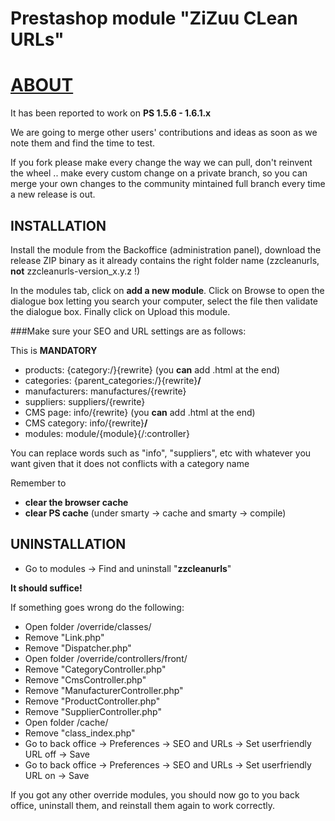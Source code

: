 # Prestashop module "ZiZuu CLean URLs"

[ABOUT](https://github.com/ZiZuu-store/PrestaShop_module-CleanURLs)
===============================================================

It has been reported to work on **PS 1.5.6 - 1.6.1.x**

We are going to merge other users' contributions and ideas as soon as we note them and find the time to test.

If you fork please make every change the way we can pull, don't reinvent the wheel .. make every custom change on a private branch, so you can merge your own changes to the community mintained full branch every time a new release is out.

INSTALLATION
--------

Install the module from the Backoffice (administration panel), download the release ZIP binary as it already contains the right folder name (zzcleanurls, **not** zzcleanurls-version_x.y.z !)

In the modules tab, click on **add a new module**. Click on Browse to open the dialogue box letting you search your computer, select the file then validate the dialogue box. Finally click on Upload this module.

###Make sure your SEO and URL settings are as follows:
 
This is __MANDATORY__
 * products:         {category:/}{rewrite}              (you **can** add .html at the end)
 * categories:       {parent_categories:/}{rewrite}**/**
 * manufacturers:    manufactures/{rewrite}
 * suppliers:        suppliers/{rewrite}
 * CMS page:         info/{rewrite}                       (you **can** add .html at the end)
 * CMS category:     info/{rewrite}**/**
 * modules:          module/{module}{/:controller}

You can replace words such as "info", "suppliers", etc with whatever you want given that it does not conflicts with a category name

Remember to 
 * **clear the browser cache**
 * **clear PS cache** (under smarty -> cache and smarty -> compile)

UNINSTALLATION
--------

* Go to modules -> Find and uninstall "**zzcleanurls**"

**It should suffice!**


If something goes wrong do the following:
* Open folder /override/classes/
 * Remove "Link.php"
 * Remove "Dispatcher.php"
* Open folder /override/controllers/front/
 * Remove "CategoryController.php"
 * Remove "CmsController.php"
 * Remove "ManufacturerController.php"
 * Remove "ProductController.php"
 * Remove "SupplierController.php"
* Open folder /cache/
 * Remove "class_index.php"
* Go to back office -> Preferences -> SEO and URLs -> Set userfriendly URL off -> Save
* Go to back office -> Preferences -> SEO and URLs -> Set userfriendly URL on -> Save


If you got any other override modules, you should now go to you back office, uninstall them, and reinstall them again to work correctly.
